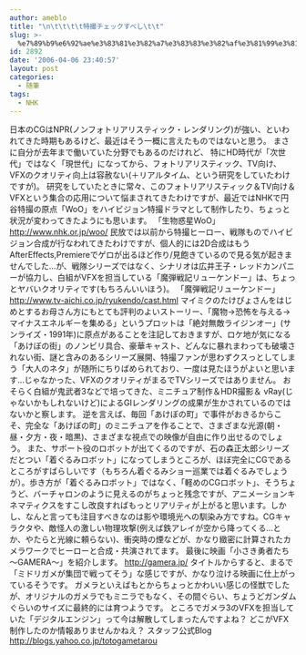 ```yaml
---
author: ameblo
title: "\n\t\t\t\t特撮チェックすべし\t\t"
slug: >-
  %e7%89%b9%e6%92%ae%e3%83%81%e3%82%a7%e3%83%83%e3%82%af%e3%81%99%e3%81%b9%e3%81%97
id: 2892
date: '2006-04-06 23:40:57'
layout: post
categories:
  - 随筆
tags:
  - NHK
---
```


日本のCGはNPR(ノンフォトリアリスティック・レンダリング)が強い、といわれてきた時期もあるけど、最近はそう一概に言えたものではないと思う。 まさに自分が去年まで働いていた分野でもあるのだけれど、 特にHD時代が「次世代」ではなく「現世代」になってから、フォトリアリスティック、TV向け、VFXのクオリティ向上は容赦ない(＋リアルタイム、という研究をしていたわけですが)。 研究をしていたときに常々、このフォトリアリスティック＆TV向け＆VFXという集合の応用について悩まされてきたわけですが、最近ではNHKで円谷特撮の原点「WoO」をハイビジョン特撮ドラマとして制作したり、ちょっと状況が変わってきたようにも思います。 「生物惑星WoO」 http://www.nhk.or.jp/woo/ 民放では以前から特撮ヒーロー、戦隊ものでハイビジョン合成が行なわれてきたわけですが、個人的には2D合成はもうAfterEffects,Premiereでゲロが出るほど作り/見飽きているので見る気が起きませんでした…が、戦隊シリーズではなく、シナリオは広井王子・レッドカンパニーが協力し、白組がVFXを担当している「魔弾戦記リューケンドー」は、ちょっとヤバいクオリティです(もちろんいいほう)。 「魔弾戦記リューケンドー」 http://www.tv-aichi.co.jp/ryukendo/cast.html マイミクのたけぴょさんをはじめとするお母さん方にもとても評判のよいストーリー、「魔物→恐怖を与える→マイナスエネルギーを集める」というプロットは「絶対無敵ライジンオー」(サンライズ・1991年)に原点があることを注記しておきますが、ロケ地が気になる「あけぼの街」のノンビリ具合、豪華キャスト、どんなに暴れまわっても破壊されない街、謎と含みのあるシリーズ展開、特撮ファンが思わずクスっとしてしまう「大人のネタ」が随所にちりばめられており、一度は見たほうがよいと思います…じゃなかった、VFXのクオリティがまるでTVシリーズではありません。 おそらく白組が鬼武者3などで培ってきた、ミニチュア制作＆HDR撮影＆ vRay(じゃないかもしれないけど)によるGIレンダリングの成果が生かされているのではないかと察します。 逆を言えば、毎回「あけぼの町」で事件がおきるからこそ、完全な「あけぼの町」のミニチュアを作ることで、さまざまな光源(朝・昼・夕方・夜・暗黒)、さまざまな視点での映像が自由に作り出せるのでしょう。 また、サポート役のロボットが出てくるのですが、石の森正太郎シリーズだとつい「着ぐるみロボット」になってしまうところが、ほぼ完全にCGであるところがすばらしいです（もちろん着ぐるみショー巡業では着ぐるみでしょうが）。歩き方が「着ぐるみロボット」ではなく、「軽めのCGロボット」、そうちょうど、バーチャロンのように見えるのがちょっと残念ですが、アニメーションキネマティクスをすこし改良すればもっとリアリティが上がると思います。しかし、なんと言っても注目すべきなのは影や環境光への馴染み方ですね。CGキャラクタや、敵怪人の激しい物理攻撃(例えば鉄アレイが空から降ってくる…とか、やたらと光線に頼らない)、衝突時の煙などが、かなり緻密に計算されたカメラワークでヒーローと合成・共演されてます。 最後に映画「小さき勇者たち ～GAMERA～」を紹介します。 http://gamera.jp/ タイトルからすると、まるで「ミドリガメが集団で戦ってそう」な感じですが、かなり泣ける映画に仕上がっているそうです。 ガメラといえばもとからちょっとかわいい感じの怪獣でしたが、オリジナルのガメラでもミニラでもなく、その間ぐらい、ちょうどガンダムぐらいのサイズに最終的には育つようです。 ところでガメラ3のVFXを担当していた「デジタルエンジン」って今は解散してしまったんですよね？ どこがVFX制作したのか情報ありませんかねえ？ スタッフ公式Blog http://blogs.yahoo.co.jp/totogametarou